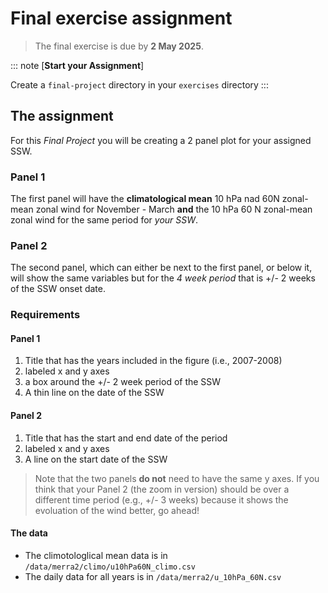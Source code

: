 # Final exercise assignment


> The final exercise is due by **2 May 2025**.


::: note [**Start your Assignment**]

Create a `final-project` directory in your `exercises` directory
:::

## The assignment
For this _Final Project_ you will be creating a 2 panel plot for your assigned SSW. 

### Panel 1

The first panel will have the **climatological mean** 10 hPa nad 60N zonal-mean zonal wind for November - March **and** the 10 hPa 60 N zonal-mean zonal wind for the same period for _your SSW_. 

### Panel 2
The second panel, which can either be next to the first panel, or below it, will show the same variables but for the _4 week period_ that is +/- 2 weeks of the SSW onset date. 

### Requirements

#### Panel 1
1. Title that has the years included in the figure (i.e., 2007-2008)
2. labeled x and y axes
3. a box around the +/- 2 week period of the SSW
4. A thin line on the date of the SSW

#### Panel 2
1. Title that has the start and end date of the period
2. labeled x and y axes
3. A line on the start date of the SSW

>Note that the two panels **do not** need to have the same y axes.
>If you think that your Panel 2 (the zoom in version) should be over a different time period (e.g., +/- 3 weeks) because it shows the evoluation of the wind better, go ahead!

#### The data
- The climotologlical mean data is in `/data/merra2/climo/u10hPa60N_climo.csv`
- The daily data for all years is in `/data/merra2/u_10hPa_60N.csv`
